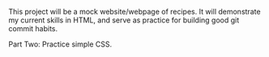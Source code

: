 This project will be a mock website/webpage of recipes. It will demonstrate my current skills in HTML, and serve as practice for building good git commit habits.

Part Two: Practice simple CSS.

